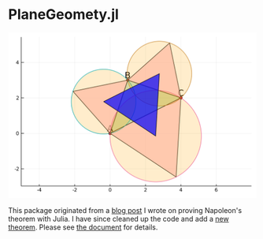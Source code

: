 # PlaneGeomety.jl

![Napoleon's Theorem](docs/src/assets/PlaneGeometry.svg)

This package originated from a [blog post](https://newptcai.github.io/category/math.html) I wrote on
proving Napoleon's theorem with Julia. I have since cleaned up the code and add a [new
theorem](https://newptcai.github.io/PlaneGeometry.jl/theorem/Centroid/). Please see [the document](https://newptcai.github.io/PlaneGeometry.jl/) for
details.
